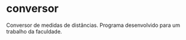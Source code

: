 # conversor
Conversor de medidas de distâncias.
Programa desenvolvido para um trabalho da faculdade.
